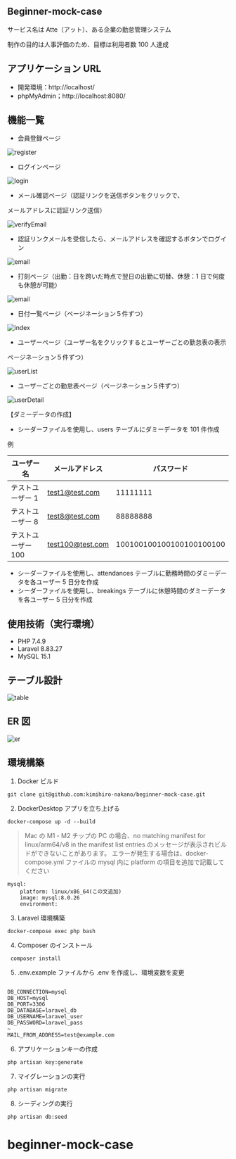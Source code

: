 ## Beginner-mock-case

サービス名は Atte（アット）、ある企業の勤怠管理システム

制作の目的は人事評価のため、目標は利用者数 100 人達成

## アプリケーション URL

- 開発環境：http://localhost/
- phpMyAdmin；http://localhost:8080/

## 機能一覧

- 会員登録ページ

![register](https://github.com/user-attachments/assets/5dcc1cde-667c-4509-8981-d1ad26735190)

- ログインページ

![login](https://github.com/user-attachments/assets/a40a3acd-df6c-4b6d-b4f5-ce365ce748f1)

- メール確認ページ（認証リンクを送信ボタンをクリックで、

メールアドレスに認証リンク送信）

![verifyEmail](https://github.com/user-attachments/assets/53dad81b-17bd-48eb-843d-1556b998f39e)

- 認証リンクメールを受信したら、メールアドレスを確認するボタンでログイン

![email](https://github.com/user-attachments/assets/7cbe69c7-63fb-49df-a537-332d6e579af3)

- 打刻ページ（出勤：日を跨いだ時点で翌日の出勤に切替、休憩：1 日で何度も休憩が可能）

![email](https://github.com/user-attachments/assets/7cbe69c7-63fb-49df-a537-332d6e579af3)

- 日付一覧ページ（ページネーション５件ずつ）

![index](https://github.com/user-attachments/assets/7a17e1b1-7ca1-49af-8fdb-771197848de8)

- ユーザーページ（ユーザー名をクリックするとユーザーごとの勤怠表の表示

ページネーション５件ずつ）

![userList](https://github.com/user-attachments/assets/0ac0d334-1fbe-4e81-8830-cb4347ee7c74)

- ユーザーごとの勤怠表ページ（ページネーション５件ずつ）

![userDetail](https://github.com/user-attachments/assets/01d13c42-dab7-48dd-a3b1-16cc77a5aa11)

【ダミーデータの作成】

- シーダーファイルを使用し、users テーブルにダミーデータを 101 件作成

例

| ユーザー名         | メールアドレス   | パスワード               |
| ------------------ | ---------------- | ------------------------ |
| テストユーザー 1   | test1@test.com   | 11111111                 |
| テストユーザー 8   | test8@test.com   | 88888888                 |
| テストユーザー 100 | test100@test.com | 100100100100100100100100 |

- シーダーファイルを使用し、attendances テーブルに勤務時間のダミーデータを各ユーザー 5 日分を作成
- シーダーファイルを使用し、breakings テーブルに休憩時間のダミーデータを各ユーザー 5 日分を作成

## 使用技術（実行環境）

- PHP 7.4.9
- Laravel 8.83.27
- MySQL 15.1

## テーブル設計

![table](https://github.com/user-attachments/assets/6998d317-1b81-4af9-b92b-8673a8d15e97)

## ER 図

![er](https://github.com/user-attachments/assets/1bd573f1-5fde-48f6-9cc4-858df6217c8e)

## 環境構築

1. Docker ビルド

```
git clone git@github.com:kimihiro-nakano/beginner-mock-case.git
```

2.  DockerDesktop アプリを立ち上げる

```
docker-compose up -d --build
```

> Mac の M1・M2 チップの PC の場合、no matching manifest for linux/arm64/v8 in the manifest list entries のメッセージが表示されビルドができないことがあります。 エラーが発生する場合は、docker-compose.yml ファイルの mysql 内に platform の項目を追加で記載してください

```
mysql:
    platform: linux/x86_64(この文追加)
    image: mysql:8.0.26
    environment:
```

3. Laravel 環境構築

```
docker-compose exec php bash
```

4. Composer のインストール

```
 composer install
```

5.  .env.example ファイルから .env を作成し、環境変数を変更

```

DB_CONNECTION=mysql
DB_HOST=mysql
DB_PORT=3306
DB_DATABASE=laravel_db
DB_USERNAME=laravel_user
DB_PASSWORD=laravel_pass
~
MAIL_FROM_ADDRESS=test@example.com
```

6. アプリケーションキーの作成

```
php artisan key:generate
```

7. マイグレーションの実行

```
php artisan migrate
```

8. シーディングの実行

```
php artisan db:seed
```
# beginner-mock-case
